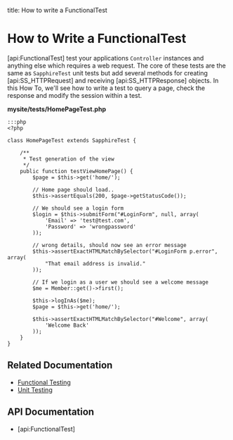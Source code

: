 title: How to write a FunctionalTest

# How to Write a FunctionalTest

[api:FunctionalTest] test your applications `Controller` instances and anything else which requires a web request. The 
core of these tests are the same as `SapphireTest` unit tests but add several methods for creating [api:SS_HTTPRequest]
and receiving [api:SS_HTTPResponse] objects. In this How To, we'll see how to write a test to query a page, check the
response and modify the session within a test.

**mysite/tests/HomePageTest.php**

	:::php
	<?php

	class HomePageTest extends SapphireTest {

		/**
		 * Test generation of the view
		 */
		public function testViewHomePage() {
			$page = $this->get('home/');

			// Home page should load..
			$this->assertEquals(200, $page->getStatusCode());

			// We should see a login form
			$login = $this->submitForm("#LoginForm", null, array(
				'Email' => 'test@test.com',
				'Password' => 'wrongpassword'
			));

			// wrong details, should now see an error message
			$this->assertExactHTMLMatchBySelector("#LoginForm p.error", array(
				"That email address is invalid."
			));

			// If we login as a user we should see a welcome message
			$me = Member::get()->first();

			$this->logInAs($me);
			$page = $this->get('home/');

			$this->assertExactHTMLMatchBySelector("#Welcome", array(
				'Welcome Back'
			));
		}
	}

## Related Documentation

* [Functional Testing](../functional_testing)
* [Unit Testing](../unit_testing)

## API Documentation

* [api:FunctionalTest]
